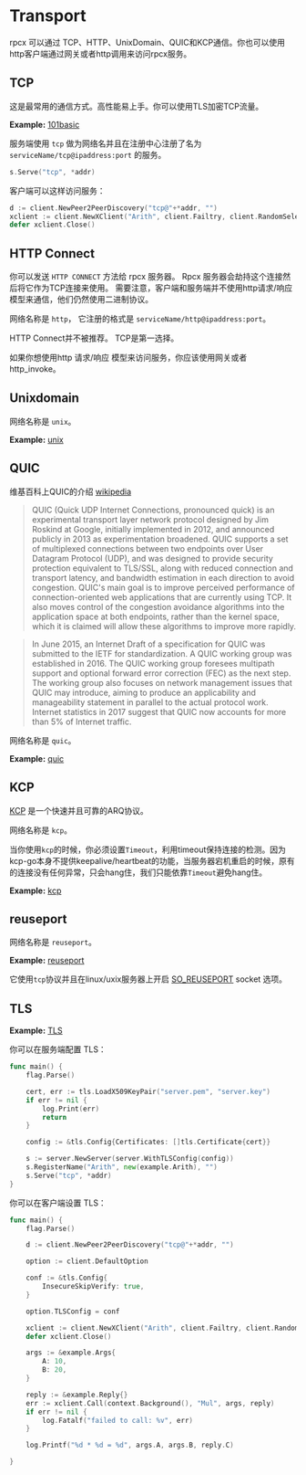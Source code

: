 # Transport

rpcx 可以通过 TCP、HTTP、UnixDomain、QUIC和KCP通信。你也可以使用http客户端通过网关或者http调用来访问rpcx服务。

## TCP

这是最常用的通信方式。高性能易上手。你可以使用TLS加密TCP流量。

**Example:** [101basic](https://github.com/rpcx-ecosystem/rpcx-examples3/tree/master/101basic)

服务端使用 `tcp` 做为网络名并且在注册中心注册了名为 `serviceName/tcp@ipaddress:port` 的服务。
```go
s.Serve("tcp", *addr)
```

客户端可以这样访问服务：
```go
d := client.NewPeer2PeerDiscovery("tcp@"+*addr, "")
xclient := client.NewXClient("Arith", client.Failtry, client.RandomSelect, d, client.DefaultOption)
defer xclient.Close()
```

## HTTP Connect

你可以发送 `HTTP CONNECT` 方法给 rpcx 服务器。 Rpcx 服务器会劫持这个连接然后将它作为TCP连接来使用。
需要注意，客户端和服务端并不使用http请求/响应模型来通信，他们仍然使用二进制协议。

网络名称是 `http`， 它注册的格式是 `serviceName/http@ipaddress:port`。

HTTP Connect并不被推荐。 TCP是第一选择。

如果你想使用http 请求/响应 模型来访问服务，你应该使用网关或者http_invoke。

## Unixdomain

网络名称是 `unix`。

**Example:** [unix](https://github.com/rpcx-ecosystem/rpcx-examples3/tree/master/unixdomain)

## QUIC

维基百科上QUIC的介绍 [wikipedia](https://en.wikipedia.org/wiki/QUIC)

> QUIC (Quick UDP Internet Connections, pronounced quick) is an experimental transport layer network protocol designed by Jim Roskind at Google, initially implemented in 2012, and announced publicly in 2013 as experimentation broadened. QUIC supports a set of multiplexed connections between two endpoints over User Datagram Protocol (UDP), and was designed to provide security protection equivalent to TLS/SSL, along with reduced connection and transport latency, and bandwidth estimation in each direction to avoid congestion. QUIC's main goal is to improve perceived performance of connection-oriented web applications that are currently using TCP. It also moves control of the congestion avoidance algorithms into the application space at both endpoints, rather than the kernel space, which it is claimed will allow these algorithms to improve more rapidly.

> In June 2015, an Internet Draft of a specification for QUIC was submitted to the IETF for standardization. A QUIC working group was established in 2016. The QUIC working group foresees multipath support and optional forward error correction (FEC) as the next step. The working group also focuses on network management issues that QUIC may introduce, aiming to produce an applicability and manageability statement in parallel to the actual protocol work. Internet statistics in 2017 suggest that QUIC now accounts for more than 5% of Internet traffic.

网络名称是 `quic`。

**Example:** [quic](https://github.com/rpcx-ecosystem/rpcx-examples3/tree/master/quic)

## KCP

[KCP](https://github.com/skywind3000/kcp) 是一个快速并且可靠的ARQ协议。

网络名称是 `kcp`。

当你使用`kcp`的时候，你必须设置`Timeout`，利用timeout保持连接的检测。因为kcp-go本身不提供keepalive/heartbeat的功能，当服务器宕机重启的时候，原有的连接没有任何异常，只会hang住，我们只能依靠`Timeout`避免hang住。

**Example:** [kcp](https://github.com/rpcx-ecosystem/rpcx-examples3/tree/master/kcp)


## reuseport

网络名称是 `reuseport`。

**Example:** [reuseport](https://github.com/rpcx-ecosystem/rpcx-examples3/tree/master/reuseport)

它使用`tcp`协议并且在linux/uxix服务器上开启 [SO_REUSEPORT](https://lwn.net/Articles/542629/) socket 选项。


## TLS

**Example:** [TLS](https://github.com/rpcx-ecosystem/rpcx-examples3/tree/master/tls)


你可以在服务端配置 TLS：

```go
func main() {
	flag.Parse()

	cert, err := tls.LoadX509KeyPair("server.pem", "server.key")
	if err != nil {
		log.Print(err)
		return
	}

	config := &tls.Config{Certificates: []tls.Certificate{cert}}

	s := server.NewServer(server.WithTLSConfig(config))
	s.RegisterName("Arith", new(example.Arith), "")
	s.Serve("tcp", *addr)
}
```

你可以在客户端设置 TLS：

```go
func main() {
	flag.Parse()

	d := client.NewPeer2PeerDiscovery("tcp@"+*addr, "")

	option := client.DefaultOption

	conf := &tls.Config{
		InsecureSkipVerify: true,
	}

	option.TLSConfig = conf

	xclient := client.NewXClient("Arith", client.Failtry, client.RandomSelect, d, option)
	defer xclient.Close()

	args := &example.Args{
		A: 10,
		B: 20,
	}

	reply := &example.Reply{}
	err := xclient.Call(context.Background(), "Mul", args, reply)
	if err != nil {
		log.Fatalf("failed to call: %v", err)
	}

	log.Printf("%d * %d = %d", args.A, args.B, reply.C)

}
```
